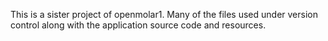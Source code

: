 This is a sister project of openmolar1.
Many of the files used under version control along with the application source code and resources.
